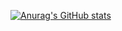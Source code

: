 [![Anurag's GitHub stats](https://github-readme-stats.vercel.app/api?username=sparafinski&show_icons=true&theme=github_dark&hide=stars)](https://github.com/anuraghazra/github-readme-stats)
